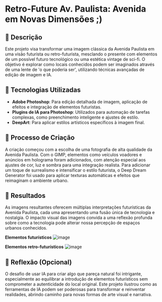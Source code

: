 # Retro-Future Av. Paulista: Avenida em Novas Dimensões ;)

## 📒 Descrição
Este projeto visa transformar uma imagem clássica da Avenida Paulista em uma visão futurista ou retro-futurista, mesclando o presente com elementos de um possível futuro tecnológico ou uma estética vintage de sci-fi. O objetivo é explorar como locais conhecidos podem ser imaginados através de uma lente de 'o que poderia ser', utilizando técnicas avançadas de edição de imagem e IA.

## 🤖 Tecnologias Utilizadas
- **Adobe Photoshop**: Para edição detalhada de imagem, aplicação de efeitos e integração de elementos futuristas.
- **Plugins de IA para Photoshop**: Utilizados para automação de tarefas complexas, como preenchimento inteligente e ajustes de estilo.
- **DeepArt**: Para aplicar estilos artísticos específicos à imagem final.

## 🧐 Processo de Criação
A criação começou com a escolha de uma fotografia de alta qualidade da Avenida Paulista. Com o GIMP, elementos como veículos voadores e anúncios em holograma foram adicionados, com atenção especial aos ajustes de cor, luz e sombra para uma integração realista. Para adicionar um toque de surrealismo e intensificar o estilo futurista, o Deep Dream Generator foi usado para aplicar texturas automáticas e efeitos que reimaginam o ambiente urbano.

## 🚀 Resultados
As imagens resultantes oferecem múltiplas interpretações futurísticas da Avenida Paulista, cada uma apresentando uma fusão única de tecnologia e nostalgia. O impacto visual das imagens convida a uma reflexão profunda sobre como a tecnologia pode alterar nossa percepção de espaços urbanos conhecidos.

**Elementos futurísticos**
![image](https://github.com/Oliveirclau/lab-natty-or-not/assets/101672993/935d2cbf-d886-4f73-8586-d8fe3b55ec99)


**Elementos retro-futurísticos**
![image](https://github.com/Oliveirclau/lab-natty-or-not/assets/101672993/8fd65cb1-b035-4fa9-bd6a-6a3980223eba)

## 💭 Reflexão (Opcional)
O desafio de usar IA para criar algo que pareça natural foi intrigante, especialmente ao equilibrar a introdução de elementos futurísticos sem comprometer a autenticidade do local original. Este projeto ilustrou como as ferramentas de IA podem ser poderosas para transformar e reinventar realidades, abrindo caminho para novas formas de arte visual e narrativa.



